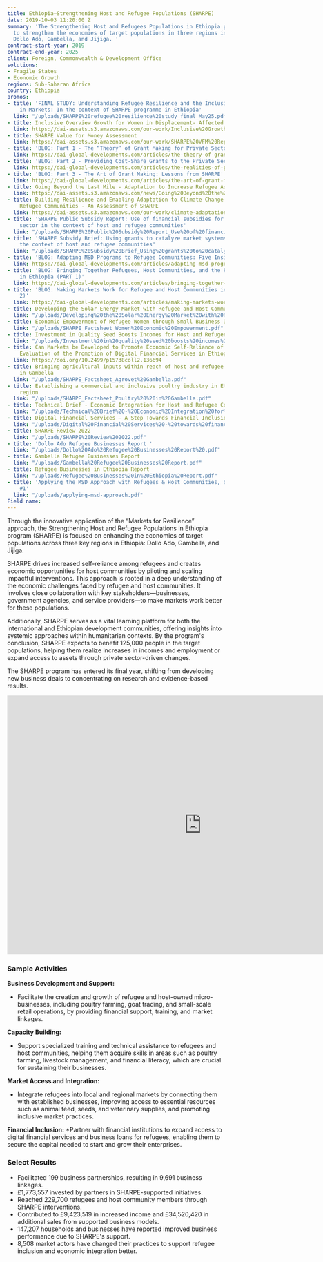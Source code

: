 ```yaml
---
title: Ethiopia—Strengthening Host and Refugee Populations (SHARPE)
date: 2019-10-03 11:20:00 Z
summary: 'The Strengthening Host and Refugees Populations in Ethiopia program works
  to strengthen the economies of target populations in three regions in Ethiopia;
  Dollo Ado, Gambella, and Jijiga. '
contract-start-year: 2019
contract-end-year: 2025
client: Foreign, Commonwealth & Development Office
solutions:
- Fragile States
- Economic Growth
regions: Sub-Saharan Africa
country: Ethiopia
promos:
- title: 'FINAL STUDY: Understanding Refugee Resilience and the Inclusion of Refugees
    in Markets: In the context of SHARPE programme in Ethiopia'
  link: "/uploads/SHARPE%20refugee%20resilience%20study_final_May25.pdf"
- title: Inclusive Overview Growth for Women in Displacement- Affected Markets
  link: https://dai-assets.s3.amazonaws.com/our-work/Inclusive%20Growth%20for%20Women%20in%20Displacement-Affected%20Markets%204_1.pdf
- title: SHARPE Value for Money Assessment
  link: https://dai-assets.s3.amazonaws.com/our-work/SHARPE%20VFM%20Report%20May%2025.pdf
- title: 'BLOG: Part 1 - The “Theory” of Grant Making for Private Sector Actors'
  link: https://dai-global-developments.com/articles/the-theory-of-grant-making-for-private-sector-actors/?ref=pubs.ghost.io
- title: 'BLOG: Part 2 - Providing Cost-Share Grants to the Private Sector'
  link: https://dai-global-developments.com/articles/the-realities-of-providing-cost-share-grants-to-the-private-sector/?ref=pubs.ghost.io
- title: 'BLOG: Part 3 - The Art of Grant Making: Lessons from SHARPE'
  link: https://dai-global-developments.com/articles/the-art-of-grant-making-lessons-from-sharpe/
- title: Going Beyond the Last Mile - Adaptation to Increase Refugee Adoption
  link: https://dai-assets.s3.amazonaws.com/news/Going%20Beyond%20the%20Last%20Mile-Adaptation%20to%20Increase%20Refugee%20Adoption.pdf
- title: Building Resilience and Enabling Adaptation to Climate Change for Host and
    Refugee Communities - An Assessment of SHARPE
  link: https://dai-assets.s3.amazonaws.com/our-work/climate-adaptation-resilience.pdf
- title: 'SHARPE Public Subsidy Report: Use of financial subsidies for the private
    sector in the context of host and refugee communities'
  link: "/uploads/SHARPE%20Public%20Subsidy%20Report_Use%20of%20financial%20subsidies%20for%20the%20private%20sector%20in%20the%20context%20of%20host%20and%20refugee%20communities.pdf"
- title: 'SHARPE Subsidy Brief: Using grants to catalyze market systems change in
    the context of host and refugee communities'
  link: "/uploads/SHARPE%20Subsidy%20Brief_Using%20grants%20to%20catalyse%20market%20systems%20change%20in%20the%20context%20of%20host%20and%20refugee%20communities.pdf"
- title: 'BLOG: Adapting MSD Programs to Refugee Communities: Five Insights for Practitioners'
  link: https://dai-global-developments.com/articles/adapting-msd-programs-to-refugee-communities-five-insights-for-practitioners/
- title: 'BLOG: Bringing Together Refugees, Host Communities, and the Private Sector
    in Ethiopia (PART 1)'
  link: https://dai-global-developments.com/articles/bringing-together-refugees-host-communities-and-the-private-sector-in-ethiopia/
- title: 'BLOG: Making Markets Work for Refugee and Host Communities in Ethiopia (PART
    2)'
  link: https://dai-global-developments.com/articles/making-markets-work-for-refugee-and-host-communities-in-ethiopia/
- title: Developing the Solar Energy Market with Refugee and Host Communities
  link: "/uploads/Developing%20the%20Solar%20Energy%20Market%20with%20Refugee%20and%20Host%20Communities.pdf"
- title: Economic Empowerment of Refugee Women through Small Business Development
  link: "/uploads/SHARPE_Factsheet_Women%20Economic%20Empowerment.pdf"
- title: Investment in Quality Seed Boosts Incomes for Host and Refugee Communities
  link: "/uploads/Investment%20in%20quality%20seed%20boosts%20incomes%20for%20host%20and%20refugee%20communities.pdf"
- title: Can Markets be Developed to Promote Economic Self-Reliance of Refugees? An
    Evaluation of the Promotion of Digital Financial Services in Ethiopia by SHARPE
  link: https://doi.org/10.2499/p15738coll2.136694
- title: Bringing agricultural inputs within reach of host and refugee communities
    in Gambella
  link: "/uploads/SHARPE_Factsheet_Agrovet%20Gambella.pdf"
- title: Establishing a commercial and inclusive poultry industry in Ethiopia’s Gambella
    region
  link: "/uploads/SHARPE_Factsheet_Poultry%20%20in%20Gambella.pdf"
- title: Technical Brief - Economic Integration for Host and Refugee Communities
  link: "/uploads/Technical%20Brief%20-%20Economic%20Integration%20for%20Host%20and%20Refugee%20Communities.pdf"
- title: Digital Financial Services – A Step Towards Financial Inclusion for Refugees
  link: "/uploads/Digital%20Financial%20Services%20-%20towards%20financial%20inclusion%20for%20refugees.pdf"
- title: SHARPE Review 2022
  link: "/uploads/SHARPE%20Review%202022.pdf"
- title: 'Dollo Ado Refugee Businesses Report '
  link: "/uploads/Dollo%20Ado%20Refugee%20Businesses%20Report%20.pdf"
- title: Gambella Refugee Businesses Report
  link: "/uploads/Gambella%20Refugee%20Businesses%20Report.pdf"
- title: Refugee Businesses in Ethiopia Report
  link: "/uploads/Refugee%20Businesses%20in%20Ethiopia%20Report.pdf"
- title: 'Applying the MSD Approach with Refugees & Host Communities, SHARPE Learning
    #1'
  link: "/uploads/applying-msd-approach.pdf"
Field name:
---
```


Through the innovative application of the “Markets for Resilience” approach, the Strengthening Host and Refugee Populations in Ethiopia program (SHARPE) is focused on enhancing the economies of target populations across three key regions in Ethiopia: Dollo Ado, Gambella, and Jijiga.

SHARPE drives increased self-reliance among refugees and creates economic opportunities for host communities by piloting and scaling impactful interventions. This approach is rooted in a deep understanding of the economic challenges faced by refugee and host communities. It involves close collaboration with key stakeholders—businesses, government agencies, and service providers—to make markets work better for these populations.

Additionally, SHARPE serves as a vital learning platform for both the international and Ethiopian development communities, offering insights into systemic approaches within humanitarian contexts. By the program's conclusion, SHARPE expects to benefit 125,000 people in the target populations, helping them realize increases in incomes and employment or expand access to assets through private sector-driven changes.

The SHARPE program has entered its final year, shifting from developing new business deals to concentrating on research and evidence-based results.

<iframe src="https://player.vimeo.com/video/1080505831" width="900" height="600" frameborder="0" allow="autoplay; fullscreen; picture-in-picture" allowfullscreen></iframe>

### Sample Activities

**Business Development and Support:**
* Facilitate the creation and growth of refugee and host-owned micro-businesses, including poultry farming, goat trading, and small-scale retail operations, by providing financial support, training, and market linkages.

**Capacity Building:**
* Support specialized training and technical assistance to refugees and host communities, helping them acquire skills in areas such as poultry farming, livestock management, and financial literacy, which are crucial for sustaining their businesses.

**Market Access and Integration:**
* Integrate refugees into local and regional markets by connecting them with established businesses, improving access to essential resources such as animal feed, seeds, and veterinary supplies, and promoting inclusive market practices.

**Financial Inclusion:**
*Partner with financial institutions to expand access to digital financial services and business loans for refugees, enabling them to secure the capital needed to start and grow their enterprises.

### Select Results

* Facilitated 199 business partnerships, resulting in 9,691 business linkages.
* £1,773,557 invested by partners in SHARPE-supported initiatives.
* Reached 229,700 refugees and host community members through SHARPE interventions.
* Contributed to £9,423,519 in increased income and £34,520,420 in additional sales from supported business models.
* 147,207 households and businesses have reported improved business performance due to SHARPE's support.
* 8,508 market actors have changed their practices to support refugee inclusion and economic integration better.
